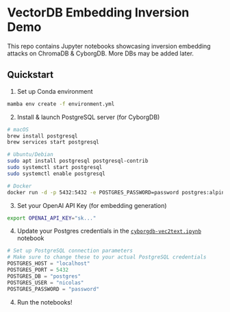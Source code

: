 # VectorDB Embedding Inversion Demo

This repo contains Jupyter notebooks showcasing inversion embedding attacks on ChromaDB & CyborgDB. More DBs may be added later.

## Quickstart

1. Set up Conda environment

```sh
mamba env create -f environment.yml
```

2. Install & launch PostgreSQL server (for CyborgDB)

```sh
# macOS
brew install postgresql
brew services start postgresql

# Ubuntu/Debian  
sudo apt install postgresql postgresql-contrib
sudo systemctl start postgresql
sudo systemctl enable postgresql

# Docker
docker run -d -p 5432:5432 -e POSTGRES_PASSWORD=password postgres:alpine
```

3. Set your OpenAI API Key (for embedding generation)

```sh
export OPENAI_API_KEY="sk..."
```

4. Update your Postgres credentials in the [`cyborgdb-vec2text.ipynb`](cyborgdb-vec2text.ipynb) notebook

```py
# Set up PostgreSQL connection parameters
# Make sure to change these to your actual PostgreSQL credentials
POSTGRES_HOST = "localhost"
POSTGRES_PORT = 5432
POSTGRES_DB = "postgres"
POSTGRES_USER = "nicolas"
POSTGRES_PASSWORD = "password"
```

4. Run the notebooks!